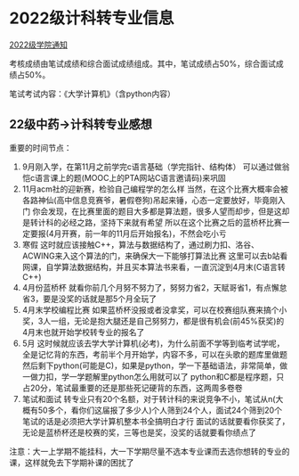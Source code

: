 # 2022级计科转专业信息
[2022级学院通知](https://bdi.sztu.edu.cn/info/1221/5709.htm)

考核成绩由笔试成绩和综合面试成绩组成。其中，笔试成绩占50%，综合面试成绩占50%。

笔试考试内容：《大学计算机》（含python内容）

## 22级中药->计科转专业感想
重要的时间节点：
1. 9月刚入学，在第11月之前学完c语言基础（学完指针、结构体）
可以通过做翁恺c语言课上的题(MOOC上的PTA网站C语言邀请码)来巩固
2. 11月acm社的迎新赛，检验自己编程学的怎么样
  当然，在这个比赛大概率会被各路神仙(高中信息竞赛爷，暑假卷狗)吊起来锤，心态一定要放好，毕竟刚入门
  你会发现，在比赛里面的题目大多都是算法题，很多人望而却步，但是这却是转计科的必经之路，坚持下来就有希望
  所以在这个比赛之后的蓝桥杯比赛一定要报(4月开赛，前一年的11月后开始报名)，不然会吃小亏
3. 寒假
  这时就应该接触C++，算法与数据结构了，通过刷力扣、洛谷、ACWING来入这个算法的门，来确保大一下能够打算法比赛
  这里可以去b站看网课，自学算法数据结构，并且买本算法书来看，一直沉淀到4月末(C语言转C++)
4. 4月份蓝桥杯
  就看你前几个月努不努力了，努努力省2，天赋哥省1，有点懈怠省3，要是没奖的话就是那5个月全玩了
5. 4月末学校编程比赛
  如果蓝桥杯没报或者没拿奖，可以在校赛组队赛来搞个小奖，3人一组，无论是抱大腿还是自己努努力，都是很有机会(前45%获奖)的
  4月末也就开始学校转专业的报名了
6. 5月
  这时候就应该去学大学计算机(必考)，为什么前面不学等到临考试学呢，全是记忆背的东西，考前半个月开始学，内容不多，可以在头歌的题库里做题
  然后剩下python(可能是C)，如果是python，学一下基础语法，非常简单，做一做力扣，学一学题解里python怎么用就可以了
  python和C都是程序题，只占20分，笔试最重要的还是那些死记硬背的东西，这两周多卷卷
7. 笔试和面试
  转专业只有20个名额，对于转计科的来说竞争不小，笔试从n(大概有50多个，看你们这届报了多少人)个人筛到24个人，面试24个筛到20个
  笔试的话是必须把大学计算机整本书全搞明白才行
  面试的话就要看你获奖了，无论是蓝桥杯还是校赛的奖，三等也是奖，没奖的话就要看你绩点了
  
注意：大一上学期不能挂科，大一下学期尽量不选本专业课而去选你想转的专业的课，这样就免去下学期补课的困扰了
